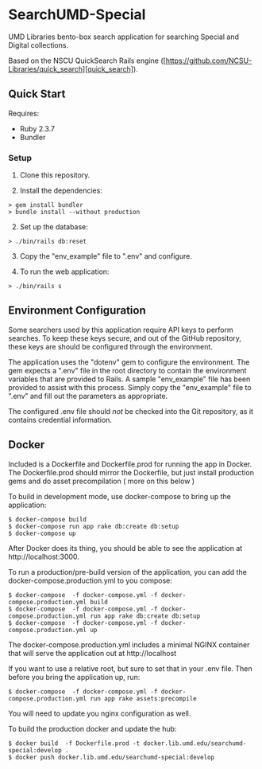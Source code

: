 # SearchUMD-Special

UMD Libraries bento-box search application for searching Special and Digital
collections.

Based on the NSCU QuickSearch Rails engine
([https://github.com/NCSU-Libraries/quick_search][quick_search]).

## Quick Start

Requires:

* Ruby 2.3.7
* Bundler

### Setup

1) Clone this repository.

2) Install the dependencies:

```
> gem install bundler
> bundle install --without production
```

2) Set up the database:

```
> ./bin/rails db:reset 
```

3) Copy the "env_example" file to ".env" and configure.

4) To run the web application:

```
> ./bin/rails s
```

## Environment Configuration

Some searchers used by this application require API keys to perform searches.
To keep these keys secure, and out of the GitHub repository, these keys are
should be configured through the environment.

The application uses the "dotenv" gem to configure the environment.
The gem expects a ".env" file in the root directory to contain the environment
variables that are provided to Rails. A sample "env_example" file has been
provided to assist with this process. Simply copy the "env_example" file to
".env" and fill out the parameters as appropriate.

The configured .env file should _not_ be checked into the Git repository, as it
contains credential information.

[quick_search]: https://github.com/NCSU-Libraries/quick_search


## Docker

Included is a Dockerfile and Dockerfile.prod for running the app in Docker. 
The Dockerfile.prod should mirror the Dockerfile, but just install production
gems and do asset precompilation ( more on this below ) 

To build in development mode, use docker-compose to bring up the application: 

```
$ docker-compose build
$ docker-compose run app rake db:create db:setup
$ docker-compose up
```

After Docker does its thing, you should be able to see the application at
http://localhost:3000. 


To run a production/pre-build version of the application, you can add the
docker-compose.production.yml to you compose:

```
$ docker-compose  -f docker-compose.yml -f docker-compose.production.yml build
$ docker-compose  -f docker-compose.yml -f docker-compose.production.yml run app rake db:create db:setup
$ docker-compose  -f docker-compose.yml -f docker-compose.production.yml up
```

The docker-compose.production.yml includes a minimal NGINX container that will
serve the application out at http://localhost 

If you want to use a relative root, but sure to set that in your .env file.
Then before you bring the application up, run:

```
$ docker-compose  -f docker-compose.yml -f docker-compose.production.yml run app rake assets:precompile
```

You will need to update you nginx configuration as well.


To build the production docker and update the hub:

```
$ docker build  -f Dockerfile.prod -t docker.lib.umd.edu/searchumd-special:develop .
$ docker push docker.lib.umd.edu/searchumd-special:develop
``` 

